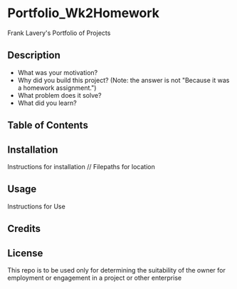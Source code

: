 # Portfolio_Wk2Homework
Frank Lavery's Portfolio of Projects

## Description

- What was your motivation?
- Why did you build this project? (Note: the answer is not "Because it was a homework assignment.")
- What problem does it solve?
- What did you learn?


## Table of Contents

## Installation
Instructions for installation  // Filepaths for location

## Usage
Instructions for Use

## Credits



## License
This repo is to be used only for determining the suitability of the owner for employment or engagement in a project or other enterprise
